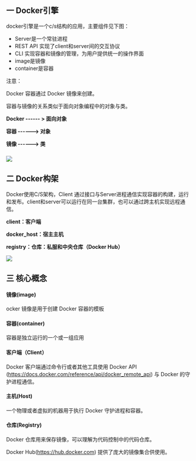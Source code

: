 ## 一 Docker引擎

docker引擎是一个c/s结构的应用，主要组件见下图：

  * Server是一个常驻进程
  * REST API 实现了client和server间的交互协议
  * CLI 实现容器和镜像的管理，为用户提供统一的操作界面
  * image是镜像
  * container是容器

注意：

Docker 容器通过 Docker 镜像来创建。

容器与镜像的关系类似于面向对象编程中的对象与类。

**Docker ------ > 面向对象**

**容器 \------> 对象**

**镜像 \------> 类**

###
![](https://img2018.cnblogs.com/blog/1350514/201905/1350514-20190523183937775-2046235548.png)

## 二 Docker构架

Docker使用C/S架构，Client
通过接口与Server进程通信实现容器的构建，运行和发布。client和server可以运行在同一台集群，也可以通过跨主机实现远程通信。

**client：客户端**

**docker_host：宿主主机**

**registry：仓库：私服和中央仓库（Docker Hub）**

![](https://img2018.cnblogs.com/blog/1350514/201905/1350514-20190523184032744-1773786251.png)

## 三 核心概念

#### 镜像(image)

ocker 镜像是用于创建 Docker 容器的模板

#### 容器(container)

容器是独立运行的一个或一组应用

#### 客户端（Client）

Docker 客户端通过命令行或者其他工具使用 Docker API
(<https://docs.docker.com/reference/api/docker_remote_api>) 与 Docker 的守护进程通信。

#### 主机(Host)

一个物理或者虚拟的机器用于执行 Docker 守护进程和容器。

#### 仓库(Registry)

Docker 仓库用来保存镜像，可以理解为代码控制中的代码仓库。

Docker Hub(<https://hub.docker.com>) 提供了庞大的镜像集合供使用。


